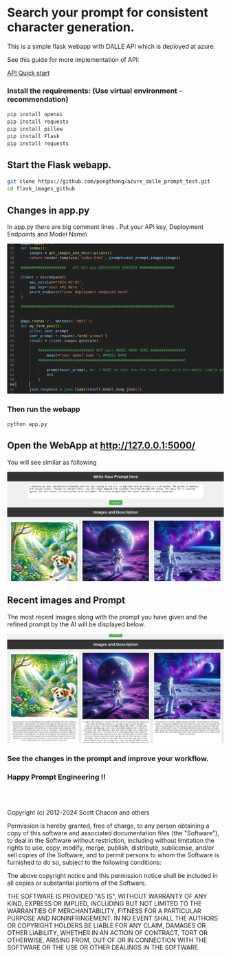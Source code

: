 # Search your prompt for consistent character generation.

This is a simple flask webapp with DALLE API which is deployed at azure.

See this guide for more implementation of API:

[API Quick start](https://learn.microsoft.com/en-us/azure/ai-services/openai/dall-e-quickstart?tabs=dalle3%2Ccommand-line&pivots=programming-language-python)

### Install the requirements: (Use virtual environment - recommendation)

``` bash
pip install openai
pip install requests
pip install pillow
pip install Flask
pip install requests
```
## Start the Flask webapp.

``` bash
git clone https://github.com/pongthang/azure_dalle_prompt_test.git
cd flask_images_github
```
## Changes in app.py
In app.py there are big comment lines . Put your API key, Deployment Endpoints and Model Name\

![changes](readme_asset/changes.png)

### Then run the webapp
``` bash
python app.py
```
## Open the WebApp at http://127.0.0.1:5000/

You will see similar as following

![Give prompt here ](readme_asset/webapp1.png)

## Recent images and Prompt

The most recent images along with the prompt you have given and the refined prompt by the AI will be displayed below.

![Recent image and prompt ](readme_asset/webapp2.png)

### See the changes in the prompt and improve your workflow.

### Happy Prompt Engineering !!

<br>
<br>

Copyright (c) 2012-2024 Scott Chacon and others

Permission is hereby granted, free of charge, to any person obtaining
a copy of this software and associated documentation files (the
"Software"), to deal in the Software without restriction, including
without limitation the rights to use, copy, modify, merge, publish,
distribute, sublicense, and/or sell copies of the Software, and to
permit persons to whom the Software is furnished to do so, subject to
the following conditions:

The above copyright notice and this permission notice shall be
included in all copies or substantial portions of the Software.

THE SOFTWARE IS PROVIDED "AS IS", WITHOUT WARRANTY OF ANY KIND,
EXPRESS OR IMPLIED, INCLUDING BUT NOT LIMITED TO THE WARRANTIES OF
MERCHANTABILITY, FITNESS FOR A PARTICULAR PURPOSE AND
NONINFRINGEMENT. IN NO EVENT SHALL THE AUTHORS OR COPYRIGHT HOLDERS BE
LIABLE FOR ANY CLAIM, DAMAGES OR OTHER LIABILITY, WHETHER IN AN ACTION
OF CONTRACT, TORT OR OTHERWISE, ARISING FROM, OUT OF OR IN CONNECTION
WITH THE SOFTWARE OR THE USE OR OTHER DEALINGS IN THE SOFTWARE.



